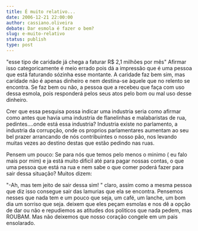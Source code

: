 ```yaml
---
title: É muito relativo...
date: 2006-12-21 22:00:00
author: cassiano.oliveira
debate: Dar esmola é fazer o bem?
slug: e-muito-relativo
status: publish 
type: post
---
```


"esse tipo de caridade já chega a faturar R$ 2,1 milhões por mês" Afirmar isso categoricamente é meio errado pois dá a impressão que é uma pessoa que está faturando sózinha esse montante. A caridade faz bem sim, mas caridade não é apenas dinheiro e nem destina-se àquele que no relento se encontra. Se faz bem ou não, a pessoa que a recebeu que faça com uso dessa esmola, pois responderá pelos seus atos pelo bom ou mal uso desse dinheiro.  

Crer que essa pesquisa possa indicar uma industria seria como afirmar como antes que havia uma industria de flanelinhas e malabaristas de rua, pedintes....onde está essa industria? Industria existe no parlamento, a industria da corrupção, onde os proprios parlamentares aumentam ao seu bel prazer arrancando de nós contribuintes o nosso pão, nos levando muitas vezes ao destino destas que estão pedindo nas ruas.  

Pensem um pouco: Se para nós que temos pelo menos o minimo ( eu falo mais por mim) e ja está muito dificil até para pagar nossas contas, o que uma pessoa que está na rua e nem sabe o que comer poderá fazer para sair dessa situação? Muitos dizem:   

"-Ah, mas tem jeito de sair dessa sim! " claro, assim como a mesma pessoa que diz isso consegue sair das lamurias que ela se encontra. Pensemos nesses que nada tem e um pouco que seja, um café, um lanche, um bom dia um sorriso que seja. deixem que eles peçam esmolas e nos dê a opção de dar ou não e repudiemos as atitudes dos politicos que nada pedem, mas ROUBAM. Mas não deixemos que nosso coração congele em um pais ensolarado.

